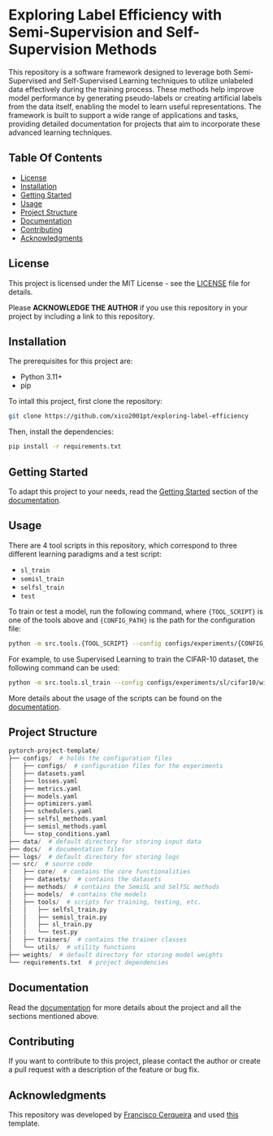 # Exploring Label Efficiency with Semi-Supervision and Self-Supervision Methods

This repository is a software framework designed to leverage both Semi-Supervised and Self-Supervised Learning techniques to utilize unlabeled data effectively during the training process. These methods help improve model performance by generating pseudo-labels or creating artificial labels from the data itself, enabling the model to learn useful representations. The framework is built to support a wide range of applications and tasks, providing detailed documentation for projects that aim to incorporate these advanced learning techniques.

## Table Of Contents

- [License](#license)
- [Installation](#installation)
- [Getting Started](#getting-started)
- [Usage](#usage)
- [Project Structure](#project-structure)
- [Documentation](#documentation)
- [Contributing](#contributing)
- [Acknowledgments](#acknowledgments)

## License

This project is licensed under the MIT License - see the [LICENSE](LICENSE) file for details.

Please **ACKNOWLEDGE THE AUTHOR** if you use this repository in your project by including a link to this repository.

## Installation

The prerequisites for this project are:

- Python 3.11+
- pip

To intall this project, first clone the repository:

```bash
git clone https://github.com/xico2001pt/exploring-label-efficiency
```

Then, install the dependencies:

```bash
pip install -r requirements.txt
```

## Getting Started

To adapt this project to your needs, read the [Getting Started](docs/README.md#getting-started) section of the [documentation](docs/README.md).

## Usage

There are 4 tool scripts in this repository, which correspond to three different learning paradigms and a test script:
- `sl_train`
- `semisl_train`
- `selfsl_train`
- `test`

To train or test a model, run the following command, where `{TOOL_SCRIPT}` is one of the tools above and `{CONFIG_PATH}` is the path for the configuration file:

```bash
python -m src.tools.{TOOL_SCRIPT} --config configs/experiments/{CONFIG_PATH}
```

For example, to use Supervised Learning to train the CIFAR-10 dataset, the following command can be used:

```bash
python -m src.tools.sl_train --config configs/experiments/sl/cifar10/wideresnet/sl_cifar10_wideresnet.yaml
```

More details about the usage of the scripts can be found on the [documentation](docs/README.md).

## Project Structure

```python
pytorch-project-template/
├── configs/  # holds the configuration files
│   ├── configs/  # configuration files for the experiments
│   ├── datasets.yaml
│   ├── losses.yaml
│   ├── metrics.yaml
│   ├── models.yaml
│   ├── optimizers.yaml
│   ├── schedulers.yaml
│   ├── selfsl_methods.yaml
│   ├── semisl_methods.yaml
│   └── stop_conditions.yaml
├── data/  # default directory for storing input data
├── docs/  # documentation files
├── logs/  # default directory for storing logs
│── src/  # source code
│   ├── core/  # contains the core functionalities
│   ├── datasets/  # contains the datasets
│   ├── methods/  # contains the SemiSL and SelfSL methods
│   ├── models/  # contains the models
│   ├── tools/  # scripts for training, testing, etc.
│   │   ├── selfsl_train.py
│   │   ├── semisl_train.py
│   │   ├── sl_train.py
│   │   └── test.py
│   ├── trainers/  # contains the trainer classes
│   └── utils/  # utility functions
├── weights/  # default directory for storing model weights
└── requirements.txt  # project dependencies
```

## Documentation

Read the [documentation](docs/README.md) for more details about the project and all the sections mentioned above.


## Contributing

If you want to contribute to this project, please contact the author or create a pull request with a description of the feature or bug fix.

## Acknowledgments

This repository was developed by [Francisco Cerqueira](https://github.com/xico2001pt) and used [this](https://github.com/xico2001pt/pytorch-project-template) template.
